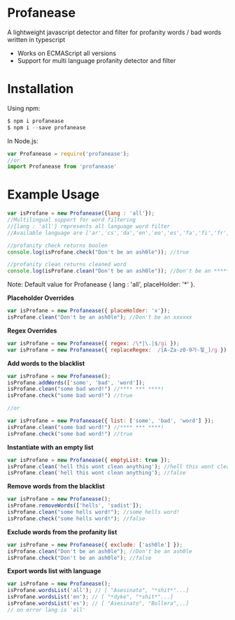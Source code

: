 # Profanease
A lightweight javascript detector and filter for profanity words / bad words written in typescript


* Works on ECMAScript all versions
* Support for multi language profanity detector and filter

# Installation 

Using npm:   
```js   
$ npm i profanease
$ npm i --save profanease
```

In Node.js: 
```js   
var Profanease = require('profanease');
//or
import Profanease from 'profanease'
```

# Example Usage   

```js   
var isProfane = new Profanease({lang : 'all'});
//Multilingual support for word filtering
//{lang : 'all'} represents all language word filter
//Available language are ['ar','cs','da','en','eo','es','fa','fi','fr','hi','hu','it','ja','ko','nl','no','pl','pt','ru','sv','th','tlh','zh']

//profanity check returns boolen
console.log(isProfane.check("Don't be an ash0le")); //true

//profanity clean returns cleaned word
console.log(isProfane.clean("Don't be an ash0le")); //Don't be an ******

```
Note: Default value for Profanease { lang : 'all', placeHolder: '*' }.

**Placeholder Overrides**
```js   
var isProfane = new Profanease({ placeHolder: 'x'});
isProfane.clean("Don't be an ash0le"); //Don't be an xxxxxx
```

**Regex Overrides**
```js
var isProfane = new Profanease({ regex: /\*|\.|$/gi });
var isProfane = new Profanease({ replaceRegex:  /[A-Za-z0-9가-힣_]/g }); 
```

**Add words to the blacklist**
```js
var isProfane = new Profanease(); 
isProfane.addWords(['some', 'bad', 'word']);
isProfane.clean("some bad word!") //**** *** ****!
isProfane.check("some bad word!") //true

//or

var isProfane = new Profanease({ list: ['some', 'bad', 'word'] }); 
isProfane.clean("some bad word!") //**** *** ****!
isProfane.check("some bad word!") //true
```

**Instantiate with an empty list**
```js
var isProfane = new Profanease({ emptyList: true }); 
isProfane.clean('hell this wont clean anything'); //hell this wont clean anything
isProfane.clean('hell this wont clean anything'); //false
```

**Remove words from the blacklist**
```js
var isProfane = new Profanease();    
isProfane.removeWords(['hells', 'sadist']);
isProfane.clean("some hells word!"); //some hells word!
isProfane.check("some hells word!"); //false
```

**Exclude words from the profanity list**
```js
var isProfane = new Profanease({ exclude: ['ash0le'] });  
isProfane.clean("Don't be an ash0le"); //Don't be an ash0le
isProfane.check("Don't be an ash0le"); //false
```

**Export words list with language**
```js
var isProfane = new Profanease();    
isProfane.wordsList('all'); // [ "Asesinato", "*shit*"...]
isProfane.wordsList('en'); // [ "*dyke", "*shit*"...]
isProfane.wordsList('es'); // [ "Asesinato", "Bollera",..]
// on error lang is 'all'
```

